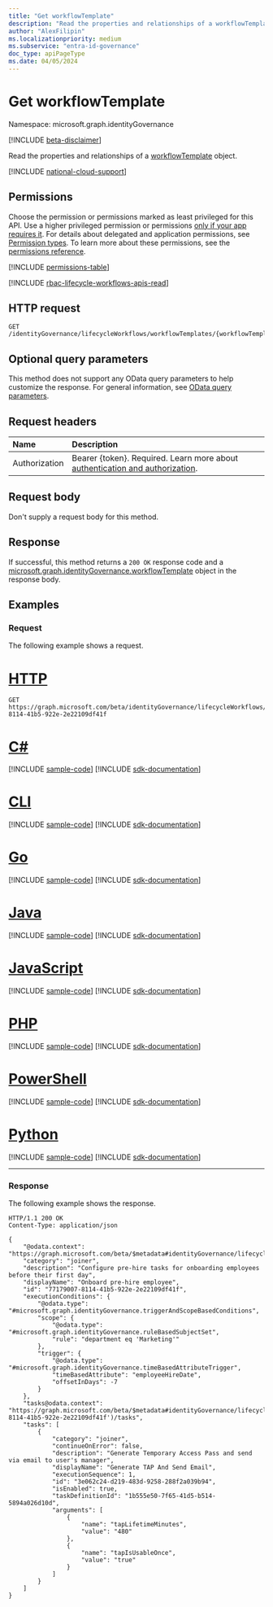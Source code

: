 ```yaml
---
title: "Get workflowTemplate"
description: "Read the properties and relationships of a workflowTemplate object."
author: "AlexFilipin"
ms.localizationpriority: medium
ms.subservice: "entra-id-governance"
doc_type: apiPageType
ms.date: 04/05/2024
---
```


# Get workflowTemplate

Namespace: microsoft.graph.identityGovernance

[!INCLUDE [beta-disclaimer](../../includes/beta-disclaimer.md)]

Read the properties and relationships of a [workflowTemplate](../resources/identitygovernance-workflowtemplate.md) object.

[!INCLUDE [national-cloud-support](../../includes/global-us.md)]

## Permissions

Choose the permission or permissions marked as least privileged for this API. Use a higher privileged permission or permissions [only if your app requires it](/graph/permissions-overview#best-practices-for-using-microsoft-graph-permissions). For details about delegated and application permissions, see [Permission types](/graph/permissions-overview#permission-types). To learn more about these permissions, see the [permissions reference](/graph/permissions-reference).

<!-- { "blockType": "permissions", "name": "identitygovernance_workflowtemplate_get" } -->
[!INCLUDE [permissions-table](../includes/permissions/identitygovernance-workflowtemplate-get-permissions.md)]

[!INCLUDE [rbac-lifecycle-workflows-apis-read](../includes/rbac-for-apis/rbac-lifecycle-workflows-apis-read.md)]

## HTTP request

<!-- {
  "blockType": "ignored"
}
-->
``` http
GET /identityGovernance/lifecycleWorkflows/workflowTemplates/{workflowTemplateId}
```

## Optional query parameters

This method does not support any OData query parameters to help customize the response. For general information, see [OData query parameters](/graph/query-parameters).

## Request headers

|Name|Description|
|:---|:---|
|Authorization|Bearer {token}. Required. Learn more about [authentication and authorization](/graph/auth/auth-concepts).|

## Request body

Don't supply a request body for this method.

## Response

If successful, this method returns a `200 OK` response code and a [microsoft.graph.identityGovernance.workflowTemplate](../resources/identitygovernance-workflowtemplate.md) object in the response body.

## Examples

### Request

The following example shows a request.

# [HTTP](#tab/http)
<!-- {
  "blockType": "request",
  "name": "lifecycleworkflows_get_workflowtemplate"
}
-->
``` http
GET https://graph.microsoft.com/beta/identityGovernance/lifecycleWorkflows/workflowTemplates/77179007-8114-41b5-922e-2e22109df41f
```

# [C#](#tab/csharp)
[!INCLUDE [sample-code](../includes/snippets/csharp/lifecycleworkflows-get-workflowtemplate-csharp-snippets.md)]
[!INCLUDE [sdk-documentation](../includes/snippets/snippets-sdk-documentation-link.md)]

# [CLI](#tab/cli)
[!INCLUDE [sample-code](../includes/snippets/cli/lifecycleworkflows-get-workflowtemplate-cli-snippets.md)]
[!INCLUDE [sdk-documentation](../includes/snippets/snippets-sdk-documentation-link.md)]

# [Go](#tab/go)
[!INCLUDE [sample-code](../includes/snippets/go/lifecycleworkflows-get-workflowtemplate-go-snippets.md)]
[!INCLUDE [sdk-documentation](../includes/snippets/snippets-sdk-documentation-link.md)]

# [Java](#tab/java)
[!INCLUDE [sample-code](../includes/snippets/java/lifecycleworkflows-get-workflowtemplate-java-snippets.md)]
[!INCLUDE [sdk-documentation](../includes/snippets/snippets-sdk-documentation-link.md)]

# [JavaScript](#tab/javascript)
[!INCLUDE [sample-code](../includes/snippets/javascript/lifecycleworkflows-get-workflowtemplate-javascript-snippets.md)]
[!INCLUDE [sdk-documentation](../includes/snippets/snippets-sdk-documentation-link.md)]

# [PHP](#tab/php)
[!INCLUDE [sample-code](../includes/snippets/php/lifecycleworkflows-get-workflowtemplate-php-snippets.md)]
[!INCLUDE [sdk-documentation](../includes/snippets/snippets-sdk-documentation-link.md)]

# [PowerShell](#tab/powershell)
[!INCLUDE [sample-code](../includes/snippets/powershell/lifecycleworkflows-get-workflowtemplate-powershell-snippets.md)]
[!INCLUDE [sdk-documentation](../includes/snippets/snippets-sdk-documentation-link.md)]

# [Python](#tab/python)
[!INCLUDE [sample-code](../includes/snippets/python/lifecycleworkflows-get-workflowtemplate-python-snippets.md)]
[!INCLUDE [sdk-documentation](../includes/snippets/snippets-sdk-documentation-link.md)]

---

### Response

The following example shows the response.

<!-- {
  "blockType": "response",
  "truncated": true,
  "@odata.type": "microsoft.graph.identityGovernance.workflowTemplate"
}
-->
``` http
HTTP/1.1 200 OK
Content-Type: application/json

{
    "@odata.context": "https://graph.microsoft.com/beta/$metadata#identityGovernance/lifecycleWorkflows/workflowTemplates/$entity",
    "category": "joiner",
    "description": "Configure pre-hire tasks for onboarding employees before their first day",
    "displayName": "Onboard pre-hire employee",
    "id": "77179007-8114-41b5-922e-2e22109df41f",
    "executionConditions": {
        "@odata.type": "#microsoft.graph.identityGovernance.triggerAndScopeBasedConditions",
        "scope": {
            "@odata.type": "#microsoft.graph.identityGovernance.ruleBasedSubjectSet",
            "rule": "department eq 'Marketing'"
        },
        "trigger": {
            "@odata.type": "#microsoft.graph.identityGovernance.timeBasedAttributeTrigger",
            "timeBasedAttribute": "employeeHireDate",
            "offsetInDays": -7
        }
    },
    "tasks@odata.context": "https://graph.microsoft.com/beta/$metadata#identityGovernance/lifecycleWorkflows/workflowTemplates('77179007-8114-41b5-922e-2e22109df41f')/tasks",
    "tasks": [
        {
            "category": "joiner",
            "continueOnError": false,
            "description": "Generate Temporary Access Pass and send via email to user's manager",
            "displayName": "Generate TAP And Send Email",
            "executionSequence": 1,
            "id": "3e062c24-d219-483d-9258-288f2a039b94",
            "isEnabled": true,
            "taskDefinitionId": "1b555e50-7f65-41d5-b514-5894a026d10d",
            "arguments": [
                {
                    "name": "tapLifetimeMinutes",
                    "value": "480"
                },
                {
                    "name": "tapIsUsableOnce",
                    "value": "true"
                }
            ]
        }
    ]
}
```
